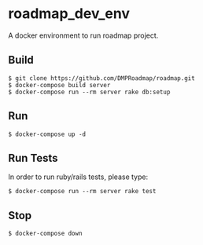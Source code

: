 # roadmap_dev_env

A docker environment to run roadmap project. 

## Build

```
$ git clone https://github.com/DMPRoadmap/roadmap.git
$ docker-compose build server
$ docker-compose run --rm server rake db:setup
```

## Run

```
$ docker-compose up -d
```

## Run Tests

In order to run ruby/rails tests, please type:

```
$ docker-compose run --rm server rake test
```

## Stop

```
$ docker-compose down
```


